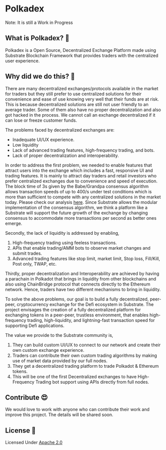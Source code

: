 # Polkadex
Note: It is still a Work in Progress
## What is Polkadex? :rocket:
Polkadex is a Open Source, Decentralized Exchange Platform made using Substrate Blockchain Framework that provides traders with the centralized user experience.
## Why did we do this? :gift:
There are many decentralized exchanges/protocols available in the market for traders but they still prefer to use centralized solutions for their convenience and ease of use knowing very well that their funds are at risk. This is because decentralized solutions are still not user friendly to an average trader. Some of them also have no proper decentralization and also got hacked in the process. We cannot call an exchange decentralized if it can lose or freeze customer funds.

The problems faced by decentralized exchanges are:

* Inadequate UI/UX experience.
* Low liquidity
* Lack of advanced trading features, high-frequency trading, and bots.
* Lack of proper decentralization and interoperability.

In order to address the first problem, we needed to enable features that attract users into the exchange which includes a fast, responsive UI and trading features. It is mainly to attract day traders and retail investors who prefer centralized exchanges due to convenience and speed of execution. The block time of 3s given by the Babe/Grandpa consensus algorithm allows transaction speeds of up to 400/s under test conditions which is more than sufficient to compete with any centralized solutions in the market today. Please check our analysis [here](https://github.com/Gauthamastro/Exchange_Analytics.git).  Since Substrate allows the modular implementation of the consensus algorithm, we think a platform like a Substrate will support the future growth of the exchange by changing consensus to accommodate more transactions per second as better ones emerge.

Secondly, the lack of liquidity is addressed by enabling,

1. High-frequency trading using feeless transactions. 
2. APIs that enable trading/AMM bots to observe market changes and submit trades.
3. Advanced trading features like stop limit, market limit, Stop loss, Fill/Kill, Post only, TWAP, etc.

Thirdly, proper decentralization and Interoperability are achieved by having a parachain in Polkadot that brings in liquidity from other blockchains and also using ChainBridge protocol that connects directly to the Ethereum network. Hence, traders have two different mechanisms to bring in liquidity.

To solve the above problems, our goal is to build a fully decentralized, peer-peer, cryptocurrency exchange for the Defi ecosystem in Substrate. The project envisages the creation of a fully decentralized platform for exchanging tokens in a peer-peer, trustless environment, that enables high-frequency trading, high-liquidity, and lightning-fast transaction speed for supporting Defi applications.

The value we provide to the Substrate community is,

1. They can build custom UI/UX to connect to our network and create their own custom exchange experience.
2. Traders can contribute their own custom trading algorithms by making use of market data provided by our full nodes.
3. They get a decentralized trading platform to trade Polkadot & Ethereum tokens.
4. This will be one of the first Decentralized exchanges to have High-Frequency Trading bot support using APIs directly from full nodes.
## Contribute :heart_eyes:
We would love to work with anyone who can contribute their work and improve this project. The details will be shared soon.
## License :scroll:
Licensed Under [Apache 2.0](https://github.com/Polkadex-Substrate/Polkadex/blob/master/LICENSE)

